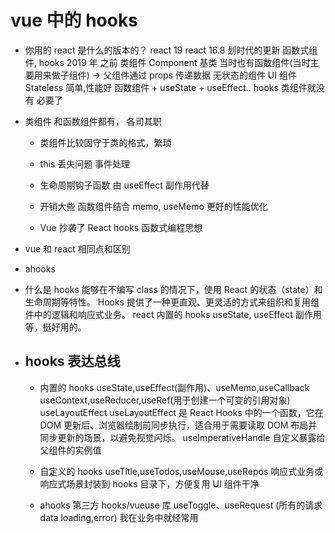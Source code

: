 # vue 中的 hooks

- 你用的 react 是什么的版本的？
  react 19
  react 16.8 划时代的更新 函数式组件, hooks 2019 年
  之前 类组件 Component 基类
  当时也有函数组件(当时主要用来做子组件) -> 父组件通过 props 传递数据 无状态的组件
  UI 组件 Stateless 简单,性能好
  函数组件 + useState + useEffect.. hooks 类组件就没有 必要了

- 类组件
  和函数组件都有， 各司其职

  - 类组件比较固守于类的格式，繁琐
  - this 丢失问题 事件处理
  - 生命周期钩子函数 由 useEffect 副作用代替
  - 开销大些 函数组件结合 memo, useMemo 更好的性能优化

  - Vue 抄袭了 React
    hooks 函数式编程思想

- vue 和 react 相同点和区别
- ahooks

- 什么是 hooks
  能够在不编写 class 的情况下，使用 React 的状态（state）和生命周期等特性。
  Hooks 提供了一种更直观、更灵活的方式来组织和复用组件中的逻辑和响应式业务。
  react 内置的 hooks useState, useEffect 副作用等，挺好用的。

- ## hooks 表达总线

  - 内置的 hooks
    useState,useEffect(副作用)、useMemo,useCallback
    useContext,useReducer,useRef(用于创建一个可变的引用对象)
    useLayoutEffect
    useLayoutEffect 是 React Hooks 中的一个函数，它在 DOM 更新后、浏览器绘制前同步执行，适合用于需要读取 DOM 布局并同步更新的场景，以避免视觉闪烁。
    useImperativeHandle 自定义暴露给父组件的实例值

  - 自定义的 hooks
    useTitle,useTodos,useMouse,useRepos
    响应式业务或响应式场景封装到 hooks 目录下，方便复用
    UI 组件干净
  - ahooks 第三方 hooks/vueuse 库
    useToggle、useRequest (所有的请求 data loading,error) 我在业务中就经常用
